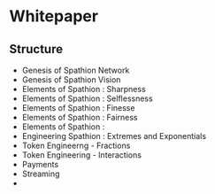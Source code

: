 # Whitepaper

## Structure 
- Genesis of Spathion Network
- Genesis of Spathion Vision
- Elements of Spathion : Sharpness
- Elements of Spathion : Selflessness 
- Elements of Spathion : Finesse 
- Elements of Spathion : Fairness
- Elements of Spathion : 
- Engineering Spathion : Extremes and Exponentials 
- Token Engineerng  - Fractions
- Token Engineering - Interactions
- Payments
- Streaming
- 
